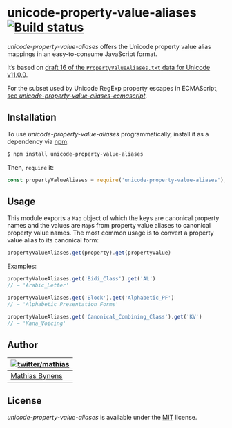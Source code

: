 # unicode-property-value-aliases [![Build status](https://travis-ci.org/mathiasbynens/unicode-property-value-aliases.svg?branch=master)](https://travis-ci.org/mathiasbynens/unicode-property-value-aliases)

_unicode-property-value-aliases_ offers the Unicode property value alias mappings in an easy-to-consume JavaScript format.

It’s based on [draft 16 of the `PropertyValueAliases.txt` data for Unicode v11.0.0](https://unicode.org/Public/11.0.0/ucd/PropertyValueAliases-11.0.0d16.txt).

For the subset used by Unicode RegExp property escapes in ECMAScript, [see _unicode-property-value-aliases-ecmascript_](https://github.com/mathiasbynens/unicode-property-value-aliases-ecmascript).

## Installation

To use _unicode-property-value-aliases_ programmatically, install it as a dependency via [npm](https://www.npmjs.com/):

```bash
$ npm install unicode-property-value-aliases
```

Then, `require` it:

```js
const propertyValueAliases = require('unicode-property-value-aliases');
```

## Usage

This module exports a `Map` object of which the keys are canonical property names and the values are `Map`s from property value aliases to canonical property value names. The most common usage is to convert a property value alias to its canonical form:

```js
propertyValueAliases.get(property).get(propertyValue)
```

Examples:

```js
propertyValueAliases.get('Bidi_Class').get('AL')
// → 'Arabic_Letter'

propertyValueAliases.get('Block').get('Alphabetic_PF')
// → 'Alphabetic_Presentation_Forms'

propertyValueAliases.get('Canonical_Combining_Class').get('KV')
// → 'Kana_Voicing'
```

## Author

| [![twitter/mathias](https://gravatar.com/avatar/24e08a9ea84deb17ae121074d0f17125?s=70)](https://twitter.com/mathias "Follow @mathias on Twitter") |
|---|
| [Mathias Bynens](https://mathiasbynens.be/) |

## License

_unicode-property-value-aliases_ is available under the [MIT](https://mths.be/mit) license.
